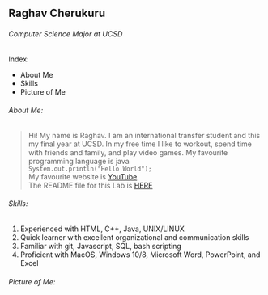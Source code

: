 ## Raghav Cherukuru
###### *Computer Science Major at UCSD*

Index:
- About Me
- Skills
- Picture of Me

###### About Me: 
> Hi! My name is Raghav. I am an international transfer student and this my final year at UCSD. In my free time I like to workout, spend time with friends and family, and play video games.
> My favourite programming language is java\
```System.out.println("Hello World");```\
>My favourite website is [YouTube](https://www.youtube.com).\
> The README file for this Lab is [HERE](README.md)

###### Skills:
1. Experienced with HTML, C++, Java, UNIX/LINUX
2. Quick learner with excellent organizational and communication skills
3. Familiar with git, Javascript, SQL, bash scripting
4. Proficient with MacOS, Windows 10/8, Microsoft Word, PowerPoint, and Excel


###### Picture of Me:


